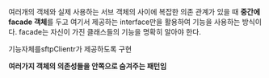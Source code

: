 여러개의 객체와 실제 사용하는 서브 객체의 사이에 복잡한 의존 관계가 있을 때 
**중간에 facade 객체**를 두고 여기서 제공하는 interface만을 활용하여 기능을 사용하는 방식이다. 
facade는 자신이 가진 클래스들의 기능을 명확히 알아야 한다. 

기능자체를sftpClientr가 제공하도록 구현

**여러가지 객체의 의존성들을 안쪽으로 숨겨주는 패턴임**
